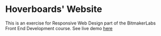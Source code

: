 Hoverboards' Website
===================

This is an exercise for Responsive Web Design part of the BitmakerLabs Front End Development course.
See live demo [here](http://charlee8t.github.io/BML_RWD_Hoverboards/)
